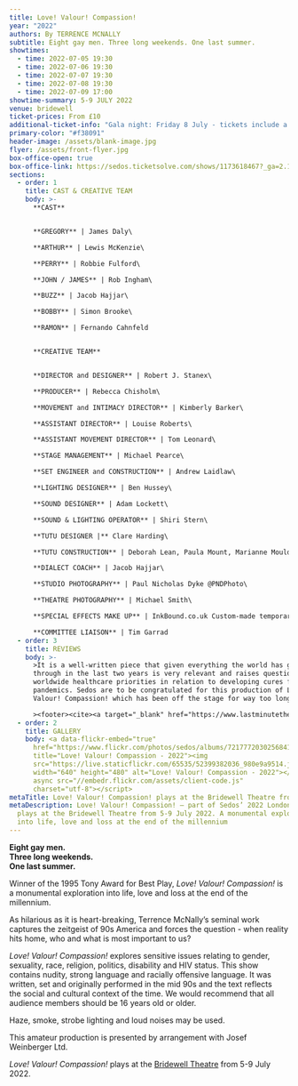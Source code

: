 ```yaml
---
title: Love! Valour! Compassion!
year: "2022"
authors: By TERRENCE MCNALLY
subtitle: Eight gay men. Three long weekends. One last summer.
showtimes:
  - time: 2022-07-05 19:30
  - time: 2022-07-06 19:30
  - time: 2022-07-07 19:30
  - time: 2022-07-08 19:30
  - time: 2022-07-09 17:00
showtime-summary: 5-9 JULY 2022
venue: bridewell
ticket-prices: From £10
additional-ticket-info: "Gala night: Friday 8 July - tickets include a glass of fizz and programme"
primary-color: "#f38091"
header-image: /assets/blank-image.jpg
flyer: /assets/front-flyer.jpg
box-office-open: true
box-office-link: https://sedos.ticketsolve.com/shows/1173618467?_ga=2.141227634.1119549998.1649320790-1224974029.1649320790
sections:
  - order: 1
    title: CAST & CREATIVE TEAM
    body: >-
      **CAST**


      **GREGORY** | James Daly\

      **ARTHUR** | Lewis McKenzie\

      **PERRY** | Robbie Fulford\

      **JOHN / JAMES** | Rob Ingham\

      **BUZZ** | Jacob Hajjar\

      **BOBBY** | Simon Brooke\

      **RAMON** | Fernando Cahnfeld


      **CREATIVE TEAM**


      **DIRECTOR and DESIGNER** | Robert J. Stanex\

      **PRODUCER** | Rebecca Chisholm\

      **MOVEMENT and INTIMACY DIRECTOR** | Kimberly Barker\

      **ASSISTANT DIRECTOR** | Louise Roberts\

      **ASSISTANT MOVEMENT DIRECTOR** | Tom Leonard\

      **STAGE MANAGEMENT** | Michael Pearce\

      **SET ENGINEER and CONSTRUCTION** | Andrew Laidlaw\

      **LIGHTING DESIGNER** | Ben Hussey\

      **SOUND DESIGNER** | Adam Lockett\

      **SOUND & LIGHTING OPERATOR** | Shiri Stern\

      **TUTU DESIGNER |** Clare Harding\

      **TUTU CONSTRUCTION** | Deborah Lean, Paula Mount, Marianne Moulder-McPhee\

      **DIALECT COACH** | Jacob Hajjar\

      **STUDIO PHOTOGRAPHY** | Paul Nicholas Dyke @PNDPhoto\

      **THEATRE PHOTOGRAPHY** | Michael Smith\

      **SPECIAL EFFECTS MAKE UP** | InkBound.co.uk Custom-made temporary tattoos\

      **COMMITTEE LIAISON** | Tim Garrad
  - order: 3
    title: REVIEWS
    body: >-
      >It is a well-written piece that given everything the world has gone
      through in the last two years is very relevant and raises questions of
      worldwide healthcare priorities in relation to developing cures for
      pandemics. Sedos are to be congratulated for this production of Love!
      Valour! Compassion! which has been off the stage for way too long

      ><footer><cite><a target="_blank" href="https://www.lastminutetheatretickets.com/love-valour-compassion-at-bridewell-theatre/">Love! Valour! Compassion!, 2022, Last Minute Theatre Tickets</a></cite></footer>
  - order: 2
    title: GALLERY
    body: <a data-flickr-embed="true"
      href="https://www.flickr.com/photos/sedos/albums/72177720302568412"
      title="Love! Valour! Compassion - 2022"><img
      src="https://live.staticflickr.com/65535/52399382036_980e9a9514.jpg"
      width="640" height="480" alt="Love! Valour! Compassion - 2022"></a><script
      async src="//embedr.flickr.com/assets/client-code.js"
      charset="utf-8"></script>
metaTitle: Love! Valour! Compassion! plays at the Bridewell Theatre from 5-9 July 2022
metaDescription: Love! Valour! Compassion! – part of Sedos’ 2022 London season –
  plays at the Bridewell Theatre from 5-9 July 2022. A monumental exploration
  into life, love and loss at the end of the millennium
---
```

**Eight gay men.**\
**Three long weekends.**\
**One last summer.**

Winner of the 1995 Tony Award for Best Play, *Love! Valour! Compassion!* is a monumental exploration into life, love and loss at the end of the millennium.

As hilarious as it is heart-breaking, Terrence McNally’s seminal work captures the zeitgeist of 90s America and forces the question - when reality hits home, who and what is most important to us?

*Love! Valour! Compassion!* explores sensitive issues relating to gender, sexuality, race, religion, politics, disability and HIV status. This show contains nudity, strong language and racially offensive language. It was written, set and originally performed in the mid 90s and the text reflects the social and cultural context of the time. We would recommend that all audience members should be 16 years old or older. 

Haze, smoke, strobe lighting and loud noises may be used.



This amateur production is presented by arrangement with Josef Weinberger Ltd. 

*Love! Valour! Compassion!* plays at the [Bridewell Theatre](https://sedos.co.uk/venues/bridewell) from 5-9 July 2022.